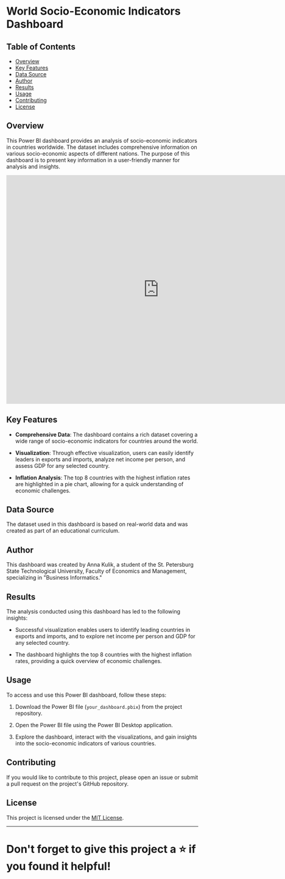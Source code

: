 # World Socio-Economic Indicators Dashboard

## Table of Contents

- [Overview](#overview)
- [Key Features](#key-features)
- [Data Source](#data-source)
- [Author](#author)
- [Results](#results)
- [Usage](#usage)
- [Contributing](#contributing)
- [License](#license)
<a id="overview"></a>
## Overview

This Power BI dashboard provides an analysis of socio-economic indicators in countries worldwide. The dataset includes comprehensive information on various socio-economic aspects of different nations. The purpose of this dashboard is to present key information in a user-friendly manner for analysis and insights.

<iframe referrerpolicy="no-referrer-when-downgrade" width="800" height="600" frameborder="0" src="https://app.powerbi.com/view?r=eyJrIjoiYWMwNmI1ZmMtZGYwYS00ODljLWE4NzgtNzM1OGRkYWQzMWMxIiwidCI6IjZiZTgxZjIwLWFlY2MtNGQyZC1hMTM0LWJmZWJlOTAxODE4NCIsImMiOjl9" title="iframe"></iframe>

<a id="key-features"></a>

## Key Features

- **Comprehensive Data**: The dashboard contains a rich dataset covering a wide range of socio-economic indicators for countries around the world.

- **Visualization**: Through effective visualization, users can easily identify leaders in exports and imports, analyze net income per person, and assess GDP for any selected country.

- **Inflation Analysis**: The top 8 countries with the highest inflation rates are highlighted in a pie chart, allowing for a quick understanding of economic challenges.

<a id="data-source"></a>

## Data Source

The dataset used in this dashboard is based on real-world data and was created as part of an educational curriculum.

<a id="author"></a>

## Author

This dashboard was created by Anna Kulik, a student of the St. Petersburg State Technological University, Faculty of Economics and Management, specializing in "Business Informatics."

<a id="results"></a>

## Results

The analysis conducted using this dashboard has led to the following insights:

- Successful visualization enables users to identify leading countries in exports and imports, and to explore net income per person and GDP for any selected country.

- The dashboard highlights the top 8 countries with the highest inflation rates, providing a quick overview of economic challenges.

<a id="usage"></a>

## Usage

To access and use this Power BI dashboard, follow these steps:

1. Download the Power BI file (`your_dashboard.pbix`) from the project repository.

2. Open the Power BI file using the Power BI Desktop application.

3. Explore the dashboard, interact with the visualizations, and gain insights into the socio-economic indicators of various countries.

<a id="contributing"></a>

## Contributing

If you would like to contribute to this project, please open an issue or submit a pull request on the project's GitHub repository.

<a id="license"></a>

## License

This project is licensed under the [MIT License](LICENSE).

---

# Don't forget to give this project a ⭐️ if you found it helpful!
